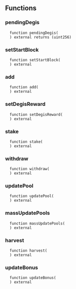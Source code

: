 


## Functions
### pendingDegis
```solidity
  function pendingDegis(
  ) external returns (uint256)
```




### setStartBlock
```solidity
  function setStartBlock(
  ) external
```




### add
```solidity
  function add(
  ) external
```




### setDegisReward
```solidity
  function setDegisReward(
  ) external
```




### stake
```solidity
  function stake(
  ) external
```




### withdraw
```solidity
  function withdraw(
  ) external
```




### updatePool
```solidity
  function updatePool(
  ) external
```




### massUpdatePools
```solidity
  function massUpdatePools(
  ) external
```




### harvest
```solidity
  function harvest(
  ) external
```




### updateBonus
```solidity
  function updateBonus(
  ) external
```




